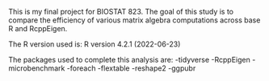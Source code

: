 This is my final project for BIOSTAT 823. The goal of this study is to compare the efficiency of various matrix algebra computations across base R and RcppEigen.

The R version used is: R version 4.2.1 (2022-06-23)

The packages used to complete this analysis are:
-tidyverse
-RcppEigen
-microbenchmark
-foreach
-flextable
-reshape2
-ggpubr
